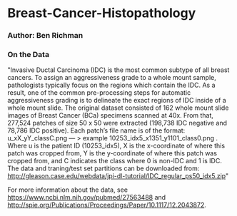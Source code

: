 # Breast-Cancer-Histopathology
### Author: Ben Richman

### On the Data
"Invasive Ductal Carcinoma (IDC) is the most common subtype of all breast cancers. To assign an aggressiveness grade to a whole mount sample, pathologists typically focus on the regions which contain the IDC. As a result, one of the common pre-processing steps for automatic aggressiveness grading is to delineate the exact regions of IDC inside of a whole mount slide. The original dataset consisted of 162 whole mount slide images of Breast Cancer (BCa) specimens scanned at 40x. From that, 277,524 patches of size 50 x 50 were extracted (198,738 IDC negative and 78,786 IDC positive). Each patch’s file name is of the format: u_xX_yY_classC.png — > example 10253_idx5_x1351_y1101_class0.png . Where u is the patient ID (10253_idx5), X is the x-coordinate of where this patch was cropped from, Y is the y-coordinate of where this patch was cropped from, and C indicates the class where 0 is non-IDC and 1 is IDC. The data and traning/test set partitions can be downloaded from: http://gleason.case.edu/webdata/jpi-dl-tutorial/IDC_regular_ps50_idx5.zip"

For more information about the data, see https://www.ncbi.nlm.nih.gov/pubmed/27563488 and http://spie.org/Publications/Proceedings/Paper/10.1117/12.2043872.

